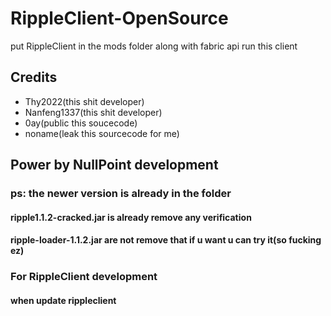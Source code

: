 # RippleClient-OpenSource
put RippleClient in the mods folder along with fabric api run this client

## Credits
- Thy2022(this shit developer)  
- Nanfeng1337(this shit developer)
- 0ay(public this soucecode)
- noname(leak this sourcecode for me)

## Power by NullPoint development

### ps: the newer version is already in the folder
#### ripple1.1.2-cracked.jar is already remove any verification
#### ripple-loader-1.1.2.jar are not remove that if u want u can try it(so fucking ez)


### For RippleClient development
#### when update rippleclient